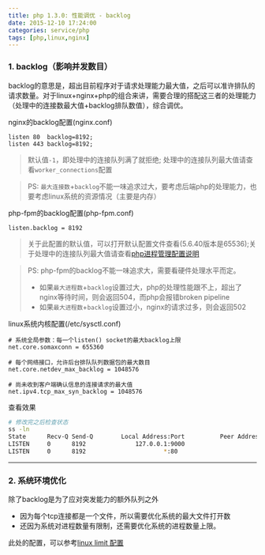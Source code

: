 ```yaml
---
title: php 1.3.0: 性能调优 - backlog
date: 2015-12-10 17:24:00
categories: service/php
tags: [php,linux,nginx]
---
```


### 1. backlog（影响并发数目）
backlog的意思是，超出目前程序对于请求处理能力最大值，之后可以准许排队的请求数量。对于linux+nginx+php的组合来讲，需要合理的搭配这三者的处理能力（处理中的连接数最大值+backlog排队数值），综合调优。

nginx的backlog配置(nginx.conf)
```
listen 80  backlog=8192;
listen 443 backlog=8192;
```
> 默认值`-1`，即处理中的连接队列满了就拒绝; 处理中的连接队列最大值请查看`worker_connections`配置

> PS: `最大连接数`+`backlog`不能一味追求过大，要考虑后端php的处理能力，也要考虑linux系统的资源情况（主要是内存）

php-fpm的backlog配置(php-fpm.conf)
```
listen.backlog = 8192
```
> 关于此配置的默认值，可以打开默认配置文件查看(5.6.40版本是65536);关于处理中的连接队列最大值请查看[php进程管理配置说明](/service/php/php_1.2.2_configuration_process.html)

> PS: php-fpm的backlog不能一味追求大，需要看硬件处理水平而定。
> - 如果`最大进程数`+`backlog`设置过大，php的处理性能跟不上，超出了nginx等待时间，则会返回504，而php会报错broken pipeline
> - 如果`最大进程数`+`backlog`设置过小，nginx的请求过多，则会返回502

linux系统内核配置(/etc/sysctl.conf)
```
# 系统全局参数：每一个listen() socket的最大backlog上限
net.core.somaxconn = 655360

# 每个网络接口，允许后台排队队列数据包的最大数目
net.core.netdev_max_backlog = 1048576

# 尚未收到客户端确认信息的连接请求的最大值
net.ipv4.tcp_max_syn_backlog = 1048576
```

查看效果
``` bash
# 修改完之后检查状态
ss -ln
State      Recv-Q Send-Q        Local Address:Port          Peer Address:Port
LISTEN     0      8192              127.0.0.1:9000                     *:*
LISTEN     0      8192                      *:80                       *:*
```

---

### 2. 系统环境优化
除了backlog是为了应对突发能力的额外队列之外
- 因为每个tcp连接都是一个文件，所以需要优化系统的最大文件打开数
- 还因为系统对进程数量有限制，还需要优化系统的进程数量上限。

此处的配置，可以参考[linux limit 配置](/linux/advance/linux_optimize_ulimit.html)